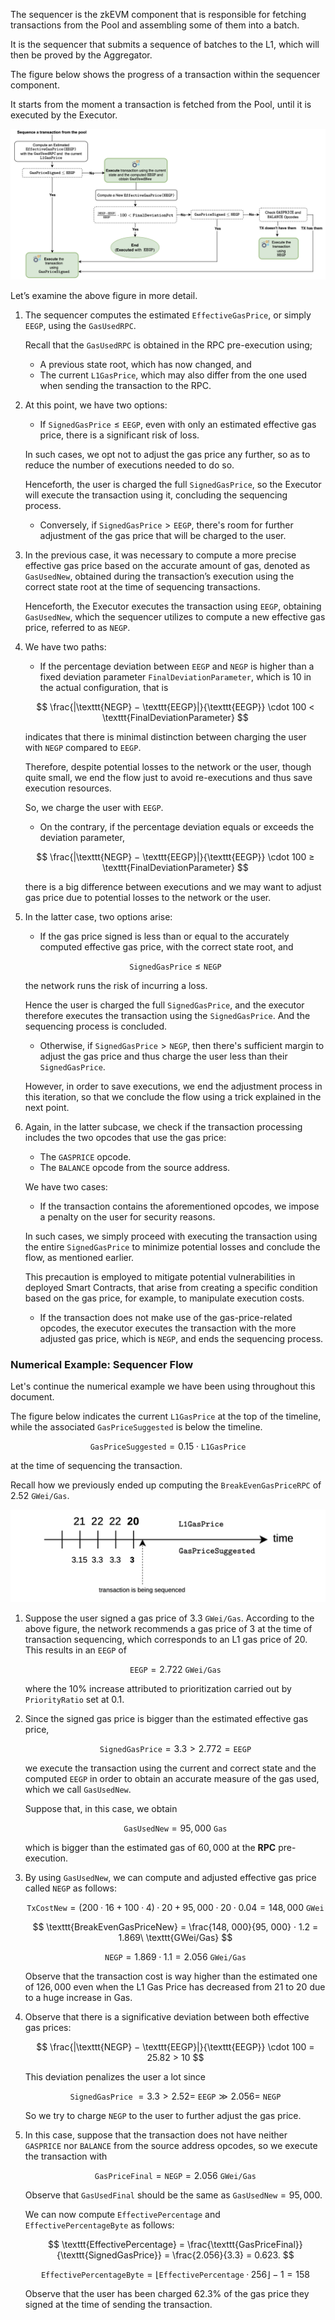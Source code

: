 The sequencer is the zkEVM component that is responsible for fetching transactions from the Pool and assembling some of them into a batch. 

It is the sequencer that submits a sequence of batches to the L1, which will then be proved by the Aggregator.

The figure below shows the progress of a transaction within the sequencer component.

It starts from the moment a transaction is fetched from the Pool, until it is executed by the Executor.

![Figure: Transaction flow in the Sequencer](../../../../img/zkEVM/tx-flow-seq-component.png)

Let’s examine the above figure in more detail.

1. The sequencer computes the estimated $\texttt{EffectiveGasPrice}$, or simply $\texttt{EEGP}$, using the $\texttt{GasUsedRPC}$.
    
    Recall that the $\texttt{GasUsedRPC}$ is obtained in the RPC pre-execution using;

    - A previous state root, which has now changed, and 
    - The current $\texttt{L1GasPrice}$, which may also differ from the one used when sending the transaction to the RPC.

2. At this point, we have two options:
    
    - If $\texttt{SignedGasPrice} ≤ \texttt{EEGP}$, even with only an estimated effective gas price, there is a significant risk of loss.

    In such cases, we opt not to adjust the gas price any further, so as to reduce the number of executions needed to do so.

    Henceforth, the user is charged the full $\texttt{SignedGasPrice}$, so the Executor will execute the transaction using it, concluding the sequencing process.

    - Conversely, if $\texttt{SignedGasPrice} > \texttt{EEGP}$, there's room for further adjustment of the gas price that will be charged to the user.

3. In the previous case, it was necessary to compute a more precise effective gas price based on the accurate amount of gas, denoted as $\texttt{GasUsedNew}$, obtained during the transaction’s execution using the correct state root at the time of sequencing transactions.

    Henceforth, the Executor executes the transaction using $\texttt{EEGP}$, obtaining $\texttt{GasUsedNew}$, which the sequencer utilizes to compute a new effective gas price, referred to as $\texttt{NEGP}$.

4. We have two paths:
    
    - If the percentage deviation between $\texttt{EEGP}$ and $\texttt{NEGP}$ is higher than a fixed deviation parameter $\texttt{FinalDeviationParameter}$, which is $10$ in the actual configuration, that is

    $$
    \frac{|\texttt{NEGP} − \texttt{EEGP}|}{\texttt{EEGP}} \cdot 100 < \texttt{FinalDeviationParameter}
    $$

    indicates that there is minimal distinction between charging the user with $\texttt{NEGP}$ compared to $\texttt{EEGP}$.

    Therefore, despite potential losses to the network or the user, though quite small, we end the flow just to avoid re-executions and thus save execution resources.

    So, we charge the user with $\texttt{EEGP}$.

    - On the contrary, if the percentage deviation equals or exceeds the deviation parameter,

    $$
    \frac{|\texttt{NEGP} − \texttt{EEGP}|}{\texttt{EEGP}} \cdot 100 ≥ \texttt{FinalDeviationParameter}
    $$

    there is a big difference between executions and we may want to adjust gas price due to potential losses to the network or the user.

5. In the latter case, two options arise:
    
    - If the gas price signed is less than or equal to the accurately computed effective gas price, with the correct state root, and

    $$
    \texttt{SignedGasPrice} \leq \texttt{NEGP}
    $$

    the network runs the risk of incurring a loss.

    Hence the user is charged the full $\texttt{SignedGasPrice}$, and the executor therefore executes the transaction using the $\texttt{SignedGasPrice}$. And the sequencing process is concluded.

    - Otherwise, if $\texttt{SignedGasPrice} > \texttt{NEGP}$, then there's sufficient margin to adjust the gas price and thus charge the user less than their $\texttt{SignedGasPrice}$.

    However, in order to save executions, we end the adjustment process in this iteration, so that we conclude the flow using a trick explained in the next point.

6. Again, in the latter subcase, we check if the transaction processing includes the two opcodes that use the gas price:
    
    - The $\texttt{GASPRICE}$ opcode.
    - The $\texttt{BALANCE}$ opcode from the source address.

    We have two cases:

    - If the transaction contains the aforementioned opcodes, we impose a penalty on the user for security reasons.

    In such cases, we simply proceed with executing the transaction using the entire $\texttt{SignedGasPrice}$ to minimize potential losses and conclude the flow, as mentioned earlier. 

    This precaution is employed to mitigate potential vulnerabilities in deployed Smart Contracts, that arise from creating a specific condition based on the gas price, for example, to manipulate execution costs.

    - If the transaction does not make use of the gas-price-related opcodes, the executor executes the transaction with the more adjusted gas price, which is $\texttt{NEGP}$, and ends the sequencing process.


### Numerical Example: Sequencer Flow

Let's continue the numerical example we have been using throughout this document.

The figure below indicates the current $\texttt{L1GasPrice}$ at the top of the timeline, while the associated $\texttt{GasPriceSuggested}$ is below the timeline.

$$
 \texttt{GasPriceSuggested} = 0.15 \cdot \texttt{L1GasPrice} 
$$

at the time of sequencing the transaction.

Recall how we previously ended up computing the $\texttt{BreakEvenGasPriceRPC}$ of $2.52\ \texttt{GWei/Gas}$.

![Figure: ](../../../../img/zkEVM/timeline-l1gasprice-suggstd-seq-tx.png)


1. Suppose the user signed a gas price of $3.3\ \texttt{GWei/Gas}$. According to the above figure, the network recommends a gas price of $3$ at the time of transaction sequencing, which corresponds to an L1 gas price of $20$. This results in an $\texttt{EEGP}$ of
    
    $$
    \texttt{EEGP} = 2.722\ \texttt{GWei/Gas}
    $$

    where the $10\%$ increase attributed to prioritization carried out by $\texttt{PriorityRatio}$ set at $0.1$.

2. Since the signed gas price is bigger than the estimated effective gas price,
    
    $$
    \texttt{SignedGasPrice} = 3.3 > 2.772 = \texttt{EEGP}
    $$

    we execute the transaction using the current and correct state and the computed $\texttt{EEGP}$ in order to obtain an accurate measure of the gas used, which we call $\texttt{GasUsedNew}$.

    Suppose that, in this case, we obtain

    $$
    \texttt{GasUsedNew} = 95,000\ \texttt{Gas}
    $$

    which is bigger than the estimated gas of $60,000$ at the **RPC** pre-execution.

3. By using $\texttt{GasUsedNew}$, we can compute and adjusted effective gas price called $\texttt{NEGP}$ as follows:
    
    $$
    \texttt{TxCostNew} = (200 · 16 + 100 · 4) · 20 + 95,000 · 20 · 0.04 = 148,000 \ \texttt{GWei}
    $$

    $$
    \texttt{BreakEvenGasPriceNew} = \frac{148, 000}{95, 000} · 1.2 = 1.869\ \texttt{GWei/Gas}
    $$

    $$
    \texttt{NEGP} = 1.869 · 1.1 = 2.056\ \texttt{GWei/Gas}
    $$

    Observe that the transaction cost is way higher than the estimated one of $126,000$ even when the L1 Gas Price has decreased from 21 to 20 due to a huge increase in Gas.

4. Observe that there is a significative deviation between both effective gas prices:
    
    $$
    \frac{|\texttt{NEGP} − \texttt{EEGP}|}{\texttt{EEGP}}  \cdot 100 = 25.82 > 10
    $$

    This deviation penalizes the user a lot since

    $$
    \texttt{SignedGasPrice}\ = 3.3 > 2.52 =\ \texttt{EEGP} ≫ 2.056 =\ \texttt{NEGP}
    $$

    So we try to charge $\texttt{NEGP}$ to the user to further adjust the gas price.

5. In this case, suppose that the transaction does not have neither $\texttt{GASPRICE}$ nor $\texttt{BALANCE}$ from the source address opcodes, so we execute the transaction with
    
    $$
    \texttt{GasPriceFinal} = \texttt{NEGP} = 2.056\ \texttt{GWei/Gas}
    $$

    Observe that $\texttt{GasUsedFinal}$ should be the same as $\texttt{GasUsedNew} = 95,000$.

    We can now compute $\texttt{EffectivePercentage}$ and $\texttt{EffectivePercentageByte}$ as follows:

    $$
    \texttt{EffectivePercentage} = \frac{\texttt{GasPriceFinal}}{\texttt{SignedGasPrice}} = \frac{2.056}{3.3} = 0.623.
    $$

    $$
    \texttt{EffectivePercentageByte} = \lfloor \texttt{EffectivePercentage} · 256 \rfloor − 1 = 158
    $$

    Observe that the user has been charged $62.3\%$ of the gas price they signed at the time of sending the transaction.
